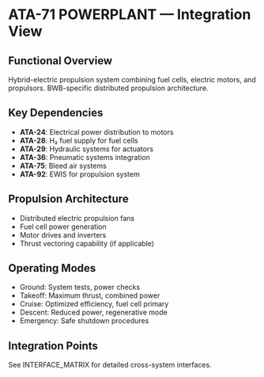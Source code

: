 # ATA-71 POWERPLANT — Integration View

## Functional Overview
Hybrid-electric propulsion system combining fuel cells, electric motors, and propulsors. BWB-specific distributed propulsion architecture.

## Key Dependencies
- **ATA-24**: Electrical power distribution to motors
- **ATA-28**: H₂ fuel supply for fuel cells
- **ATA-29**: Hydraulic systems for actuators
- **ATA-36**: Pneumatic systems integration
- **ATA-75**: Bleed air systems
- **ATA-92**: EWIS for propulsion system

## Propulsion Architecture
- Distributed electric propulsion fans
- Fuel cell power generation
- Motor drives and inverters
- Thrust vectoring capability (if applicable)

## Operating Modes
- Ground: System tests, power checks
- Takeoff: Maximum thrust, combined power
- Cruise: Optimized efficiency, fuel cell primary
- Descent: Reduced power, regenerative mode
- Emergency: Safe shutdown procedures

## Integration Points
See INTERFACE_MATRIX for detailed cross-system interfaces.
